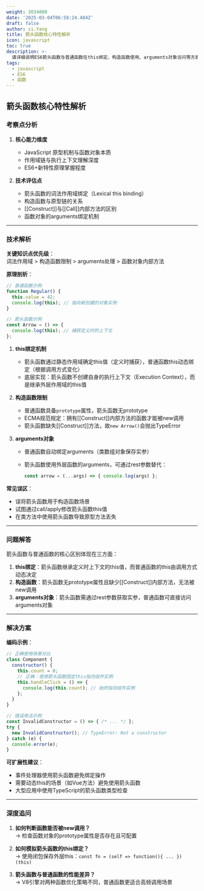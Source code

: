 ```yaml
---
weight: 3034000
date: '2025-03-04T06:58:24.484Z'
draft: false
author: zi.Yang
title: 箭头函数核心特性解析
icon: javascript
toc: true
description: >-
  请详细说明ES6箭头函数与普通函数在this绑定、构造函数使用、arguments对象访问等方面的核心区别，并解释为何箭头函数不能通过new关键字实例化对象。
tags:
  - javascript
  - ES6
  - 函数
---
```


## 箭头函数核心特性解析

### 考察点分析

1. **核心能力维度**  
   - JavaScript 原型机制与函数对象本质  
   - 作用域链与执行上下文理解深度  
   - ES6+新特性原理掌握程度  

2. **技术评估点**  
   - 箭头函数的词法作用域绑定（Lexical this binding）  
   - 构造函数与原型链的关系  
   - [[Construct]]与[[Call]]内部方法的区别  
   - 函数对象的arguments绑定机制  

---

### 技术解析  

**关键知识点优先级**：  
词法作用域 > 构造函数限制 > arguments处理 > 函数对象内部方法  

**原理剖析**：  

```javascript
// 普通函数示例
function Regular() {
  this.value = 42;
  console.log(this); // 指向新创建的对象实例
}

// 箭头函数示例
const Arrow = () => {
  console.log(this); // 捕获定义时的上下文
};
```

1. **this绑定机制**  
   - 箭头函数通过静态作用域确定this值（定义时捕获），普通函数this动态绑定（根据调用方式变化）  
   - 底层实现：箭头函数不创建自身的执行上下文（Execution Context），而是继承外层作用域的this值  

2. **构造函数限制**  
   - 普通函数具备`prototype`属性，箭头函数无prototype  
   - ECMA规范规定：拥有[[Construct]]内部方法的函数才能被new调用  
   - 箭头函数缺失[[Construct]]方法，故`new Arrow()`会抛出TypeError  

3. **arguments对象**  
   - 普通函数自动绑定arguments（类数组对象保存实参）  
   - 箭头函数使用外层函数的arguments，可通过rest参数替代：

     ```javascript
     const arrow = (...args) => { console.log(args) };
     ```

**常见误区**：  

- 误将箭头函数用于构造函数场景  
- 试图通过call/apply修改箭头函数this值  
- 在类方法中使用箭头函数导致原型方法丢失  

---

### 问题解答  

箭头函数与普通函数的核心区别体现在三方面：  

1. **this绑定**：箭头函数继承定义时上下文的this值，而普通函数的this由调用方式动态决定  
2. **构造函数**：箭头函数无prototype属性且缺少[[Construct]]内部方法，无法被new调用  
3. **arguments对象**：箭头函数需通过rest参数获取实参，普通函数可直接访问arguments对象  

---

### 解决方案  

**编码示例**：  

```javascript
// 正确使用场景对比
class Component {
  constructor() {
    this.count = 0;
    // 正确：使用箭头函数固定this指向组件实例
    this.handleClick = () => {
      console.log(this.count); // 始终指向组件实例
    };
  }
}

// 错误用法示例
const InvalidConstructor = () => { /* ... */ };
try {
  new InvalidConstructor(); // TypeError: Not a constructor
} catch (e) {
  console.error(e);
}
```

**可扩展性建议**：  

- 事件处理器使用箭头函数避免绑定操作  
- 需要动态this的场景（如Vue方法）避免使用箭头函数  
- 大型应用中使用TypeScript的箭头函数类型检查  

---

### 深度追问  

1. **如何判断函数能否被new调用？**  
   → 检查函数对象的prototype属性是否存在且可配置  

2. **如何模拟箭头函数的this绑定？**  
   → 使用闭包保存外层this：`const fn = (self => function(){ ... })(this)`  

3. **箭头函数与普通函数的性能差异？**  
   → V8引擎对两种函数优化策略不同，普通函数更适合高频调用场景
